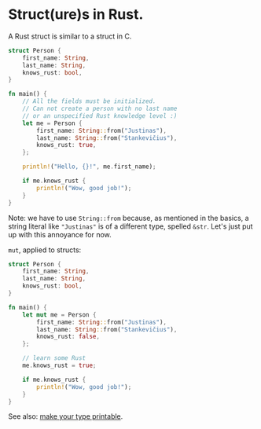 # Struct(ure)s in Rust.

A Rust struct is similar to a struct in C.

```rust
struct Person {
    first_name: String,
    last_name: String,
    knows_rust: bool,
}

fn main() {
    // All the fields must be initialized.
    // Can not create a person with no last name
    // or an unspecified Rust knowledge level :)
    let me = Person {
        first_name: String::from("Justinas"),
        last_name: String::from("Stankevičius"),
        knows_rust: true,
    };

    println!("Hello, {}!", me.first_name);

    if me.knows_rust {
        println!("Wow, good job!");
    }
}
```

Note: we have to use `String::from`
because, as mentioned in the basics,
a string literal like `"Justinas"` is of a different type, spelled `&str`.
Let's just put up with this annoyance for now.

`mut`, applied to structs:

```rust
struct Person {
    first_name: String,
    last_name: String,
    knows_rust: bool,
}

fn main() {
    let mut me = Person {
        first_name: String::from("Justinas"),
        last_name: String::from("Stankevičius"),
        knows_rust: false,
    };

    // learn some Rust
    me.knows_rust = true;

    if me.knows_rust {
        println!("Wow, good job!");
    }
}
```

See also: [make your type printable](tips.md#make-your-type-printable).

